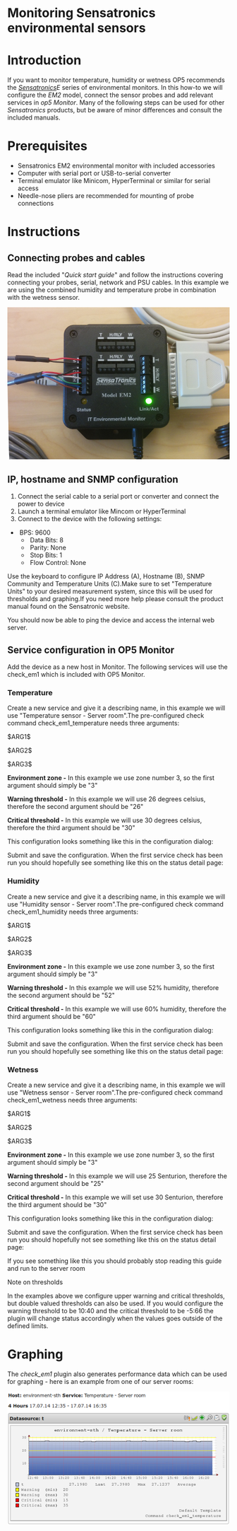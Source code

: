 # Monitoring Sensatronics environmental sensors

# Introduction

If you want to monitor temperature, humidity or wetness OP5 recommends the *[Sensatronics](http://www.sensatronics.com/)E* series of environmental monitors.
In this how-to we will configure the *EM2* model, connect the sensor probes and add relevant services in *op5 Monitor*.
Many of the following steps can be used for other *Sensatronics* products, but be aware of minor differences and consult the included manuals.

# Prerequisites

- Sensatronics EM2 environmental monitor with included accessories
- Computer with serial port or USB-to-serial converter
- Terminal emulator like Minicom, HyperTerminal or similar for serial access
- Needle-nose pliers are recommended for mounting of probe connections

# Instructions

## Connecting probes and cables

Read the included "*Quick start guide*" and follow the instructions covering connecting your probes, serial, network and PSU cables.
In this example we are using the combined humidity and temperature probe in combination with the wetness sensor.

![](attachments/9929232/10191070.png)

## IP, hostname and SNMP configuration

1. Connect the serial cable to a serial port or converter and connect the power to device
2. Launch a terminal emulator like Mincom or HyperTerminal
3. Connect to the device with the following settings:

-  BPS: 9600
  -  Data Bits: 8
  -  Parity: None
  -  Stop Bits: 1
  -  Flow Control: None

Use the keyboard to configure IP Address (A), Hostname (B), SNMP Community and Temperature Units (C).Make sure to set "Temperature Units" to your desired measurement system, since this will be used for thresholds and graphing.If you need more help please consult the product manual found on the Sensatronic website.

You should now be able to ping the device and access the internal web server.

## Service configuration in OP5 Monitor

Add the device as a new host in Monitor. The following services will use the check\_em1 which is included with OP5 Monitor.

### Temperature

Create a new service and give it a describing name, in this example we will use "Temperature sensor - Server room".The pre-configured check command check\_em1\_temperature needs three arguments:

\$ARG1\$

\$ARG2\$

\$ARG3\$

**Environment zone -**
In this example we use zone number 3,
so the first argument should simply be "3"

**Warning threshold -**
In this example we will use 26 degrees celsius,
therefore the second argument should be "26"

**Critical threshold -**
In this example we will use 30 degrees celsius,
therefore the third argument should be "30"

This configuration looks something like this in the configuration dialog:

Submit and save the configuration. When the first service check has been run you should hopefully see something like this on the status detail page:

### Humidity

Create a new service and give it a describing name, in this example we will use "Humidity sensor - Server room".The pre-configured check command check\_em1\_humidity needs three arguments:

\$ARG1\$

\$ARG2\$

\$ARG3\$

**Environment zone -**
In this example we use zone number 3,
so the first argument should simply be "3"

**Warning threshold -**
In this example we will use 52% humidity,
therefore the second argument should be "52"

**Critical threshold -**
In this example we will use 60% humidity,
therefore the third argument should be "60"

This configuration looks something like this in the configuration dialog:

Submit and save the configuration. When the first service check has been run you should hopefully see something like this on the status detail page:

### Wetness

Create a new service and give it a describing name, in this example we will use "Wetness sensor - Server room".The pre-configured check command check\_em1\_wetness needs three arguments:

\$ARG1\$

\$ARG2\$

\$ARG3\$

**Environment zone -**
In this example we use zone number 3,
so the first argument should simply be "3"

**Warning threshold -**
In this example we will use 25 Senturion,
therefore the second argument should be "25"

**Critical threshold -**
In this example we will set use 30 Senturion,
therefore the third argument should be "30"

This configuration looks something like this in the configuration dialog:

Submit and save the configuration. When the first service check has been run you should hopefully not see something like this on the status detail page:

If you see something like this you should probably stop reading this guide and run to the server room

Note on thresholds

In the examples above we configure upper warning and critical thresholds, but double valued thresholds can also be used.
If you would configure the warning threshold to be 10:40 and the critical threshold to be -5:66 the plugin will change status accordingly when the values goes outside of the defined limits.

# Graphing

The *check\_em1* plugin also generates performance data which can be used for graphing - here is an example from one of our server rooms:

![](attachments/9929232/10191077.png)
